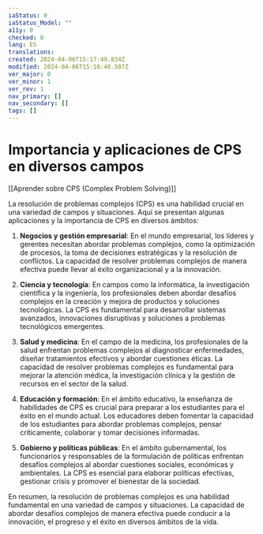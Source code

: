 ```yaml
---
iaStatus: 0
iaStatus_Model: ""
a11y: 0
checked: 0
lang: ES
translations: 
created: 2024-04-06T15:17:49.834Z
modified: 2024-04-06T15:18:48.507Z
ver_major: 0
ver_minor: 1
ver_rev: 1
nav_primary: []
nav_secondary: []
tags: []
---
```

# Importancia y aplicaciones de CPS en diversos campos

[[Aprender sobre CPS (Complex Problem Solving)]]

La resolución de problemas complejos (CPS) es una habilidad crucial en una variedad de campos y situaciones. Aquí se presentan algunas aplicaciones y la importancia de CPS en diversos ámbitos:

1. **Negocios y gestión empresarial**: En el mundo empresarial, los líderes y gerentes necesitan abordar problemas complejos, como la optimización de procesos, la toma de decisiones estratégicas y la resolución de conflictos. La capacidad de resolver problemas complejos de manera efectiva puede llevar al éxito organizacional y a la innovación.

2. **Ciencia y tecnología**: En campos como la informática, la investigación científica y la ingeniería, los profesionales deben abordar desafíos complejos en la creación y mejora de productos y soluciones tecnológicas. La CPS es fundamental para desarrollar sistemas avanzados, innovaciones disruptivas y soluciones a problemas tecnológicos emergentes.

3. **Salud y medicina**: En el campo de la medicina, los profesionales de la salud enfrentan problemas complejos al diagnosticar enfermedades, diseñar tratamientos efectivos y abordar cuestiones éticas. La capacidad de resolver problemas complejos es fundamental para mejorar la atención médica, la investigación clínica y la gestión de recursos en el sector de la salud.

4. **Educación y formación**: En el ámbito educativo, la enseñanza de habilidades de CPS es crucial para preparar a los estudiantes para el éxito en el mundo actual. Los educadores deben fomentar la capacidad de los estudiantes para abordar problemas complejos, pensar críticamente, colaborar y tomar decisiones informadas.

5. **Gobierno y políticas públicas**: En el ámbito gubernamental, los funcionarios y responsables de la formulación de políticas enfrentan desafíos complejos al abordar cuestiones sociales, económicas y ambientales. La CPS es esencial para elaborar políticas efectivas, gestionar crisis y promover el bienestar de la sociedad.

En resumen, la resolución de problemas complejos es una habilidad fundamental en una variedad de campos y situaciones. La capacidad de abordar desafíos complejos de manera efectiva puede conducir a la innovación, el progreso y el éxito en diversos ámbitos de la vida.
